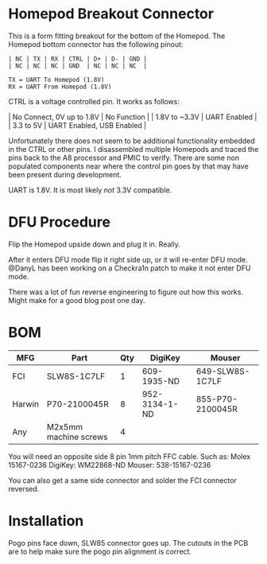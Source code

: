 # Homepod Breakout Connector
This is a form fitting breakout for the bottom of the Homepod. The Homepod bottom connector has the following pinout:

    | NC | TX | RX | CTRL | D+ | D- | GND |
    | NC | NC | NC | GND  | NC | NC | NC  |
    
    TX = UART To Homepod (1.8V)
    RX = UART From Homepod (1.8V)

CTRL is a voltage controlled pin. It works as follows:

| No Connect, 0V up to 1.8V | No Function               |
| 1.8V to ~3.3V             | UART Enabled              |
| 3.3 to 5V                 | UART Enabled, USB Enabled |

Unfortunately there does not seem to be additional functionality embedded in the CTRL or other pins. I disassembled multiple Homepods and traced the pins back to the A8 processor and PMIC to verify. There are some non populated components near where the control pin goes by that may have been present during development.

UART is 1.8V. It is most likely _not_ 3.3V compatible.

# DFU Procedure

Flip the Homepod upside down and plug it in. Really.

After it enters DFU mode flip it right side up, or it will re-enter DFU mode. @DanyL has been working on a Checkra1n patch to make it not enter DFU mode.

There was a lot of fun reverse engineering to figure out how this works. Might make for a good blog post one day.


# BOM

| MFG    | Part                  | Qty | DigiKey       | Mouser           |
| ---    | -----------           | --- | -------       | ------           |
| FCI    | SLW8S-1C7LF           | 1   | 609-1935-ND   | 649-SLW8S-1C7LF  |
| Harwin | P70-2100045R          | 8   | 952-3134-1-ND | 855-P70-2100045R |
| Any    | M2x5mm machine screws | 4   |               |                  |

You will need an opposite side 8 pin 1mm pitch FFC cable. Such as:
Molex 15167-0236
DigiKey: WM22868-ND
Mouser: 538-15167-0236

You can also get a same side connector and solder the FCI connector reversed.


# Installation

Pogo pins face down, SLW85 connector goes up. The cutouts in the PCB are to help
make sure the pogo pin alignment is correct.

